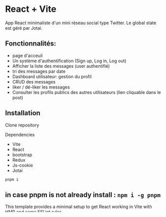 # React + Vite

App React minimaliste d'un mini réseau social type Twitter. Le global state est géré par Jotai.

## Fonctionnalités:
- page d'acceuil
- Un système d'authentification (Sign up, Log in, Log out)
- Afficher la liste des messages (user authentifié)
- tri des messages par date
- Dashboard utilisateur: gestion du profil
- CRUD des messages
- liker / dé-liker les messages
- Consulter les profils publics des autres utilisateurs (lien cliquable dans le post)

## Installation
Clone repository

Dependencies
- Vite
- React
- bootstrap
- Redux
- Js-cookie
- Jotai

```bash
pnpm i
```
in case pnpm is not already install : ``npm i -g pnpm``
---

This template provides a minimal setup to get React working in Vite with HMR and some ESLint rules.

Currently, two official plugins are available:

- [@vitejs/plugin-react](https://github.com/vitejs/vite-plugin-react/blob/main/packages/plugin-react/README.md) uses [Babel](https://babeljs.io/) for Fast Refresh
- [@vitejs/plugin-react-swc](https://github.com/vitejs/vite-plugin-react-swc) uses [SWC](https://swc.rs/) for Fast Refresh
